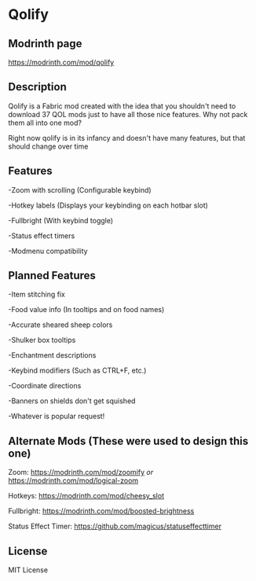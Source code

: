 # Qolify

## Modrinth page

https://modrinth.com/mod/qolify

## Description

Qolify is a Fabric mod created with the idea that you shouldn't need to download 37 QOL mods just to have all those nice features. Why not pack them all into one mod?

Right now qolify is in its infancy and doesn't have many features, but that should change over time

## Features
-Zoom with scrolling (Configurable keybind)

-Hotkey labels (Displays your keybinding on each hotbar slot)

-Fullbright (With keybind toggle)

-Status effect timers

-Modmenu compatibility

## Planned Features

-Item stitching fix

-Food value info (In tooltips and on food names)

-Accurate sheared sheep colors

-Shulker box tooltips

-Enchantment descriptions

-Keybind modifiers (Such as CTRL+F, etc.)

-Coordinate directions

-Banners on shields don't get squished

-Whatever is popular request!

## Alternate Mods (These were used to design this one)
Zoom: https://modrinth.com/mod/zoomify *or* https://modrinth.com/mod/logical-zoom

Hotkeys: https://modrinth.com/mod/cheesy_slot

Fullbright: https://modrinth.com/mod/boosted-brightness

Status Effect Timer: https://github.com/magicus/statuseffecttimer

## License
MIT License